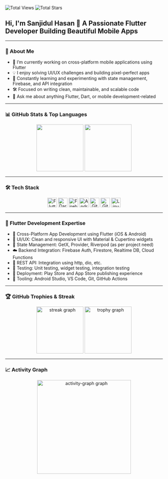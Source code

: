 ![Total Views](https://komarev.com/ghpvc/?username=sanjidulhasan09&label=Profile%20Views&color=blue&style=for-the-badge)
![Total Stars](https://img.shields.io/github/stars/sanjidulhasan09?color=yellow&style=for-the-badge&logo=github)

<h2 align="left">Hi, I'm Sanjidul Hasan 👋 A Passionate Flutter Developer Building Beautiful Mobile Apps</h2>

---

### 📱 About Me

- 🔭 I’m currently working on cross-platform mobile applications using Flutter  
- 💡 I enjoy solving UI/UX challenges and building pixel-perfect apps  
- 🧠 Constantly learning and experimenting with state management, Firebase, and API integration  
- 🛠 Focused on writing clean, maintainable, and scalable code  
- 💬 Ask me about anything Flutter, Dart, or mobile development-related  

---

### 📊 GitHub Stats & Top Languages

<div align="center">
  <img height="150px" src="https://github-readme-stats.vercel.app/api?username=sanjidulhasan09&hide_title=true&hide_border=false&show_icons=true&include_all_commits=true&count_private=true&disable_animations=false&theme=dracula&locale=en" />

  <img height="150px" src="https://github-readme-stats.vercel.app/api/top-langs/?username=sanjidulhasan09&hide_title=true&hide_border=false&layout=compact&langs_count=10&theme=dracula" />
</div>

---

### 🛠 Tech Stack

<div align="center">
  <img src="https://cdn.jsdelivr.net/gh/devicons/devicon/icons/flutter/flutter-original.svg" height="30" alt="Flutter logo" />
  <img src="https://cdn.jsdelivr.net/gh/devicons/devicon/icons/dart/dart-original.svg" height="30" alt="Dart logo" />
  <img src="https://cdn.jsdelivr.net/gh/devicons/devicon/icons/firebase/firebase-plain.svg" height="30" alt="Firebase logo" />
  <img src="https://cdn.jsdelivr.net/gh/devicons/devicon/icons/android/android-original.svg" height="30" alt="Android logo" />
  <img src="https://cdn.jsdelivr.net/gh/devicons/devicon/icons/git/git-original.svg" height="30" alt="Git logo" />
  <img src="https://cdn.jsdelivr.net/gh/devicons/devicon/icons/github/github-original.svg" height="30" alt="GitHub logo" />
  <img src="https://cdn.jsdelivr.net/gh/devicons/devicon/icons/linux/linux-original.svg" height="30" alt="Linux logo" />
</div>

---

### 🚀 Flutter Development Expertise

- 📱 Cross-Platform App Development using Flutter (iOS & Android)
- 🎨 UI/UX: Clean and responsive UI with Material & Cupertino widgets
- 🔁 State Management: GetX, Provider, Riverpod (as per project need)
- ☁️ Backend Integration: Firebase Auth, Firestore, Realtime DB, Cloud Functions
- 🔌 REST API: Integration using http, dio, etc.
- 🧪 Testing: Unit testing, widget testing, integration testing
- 🚀 Deployment: Play Store and App Store publishing experience
- 🧰 Tooling: Android Studio, VS Code, Git, GitHub Actions

---

### 🏆 GitHub Trophies & Streak

<div align="center">
  <img src="https://streak-stats.demolab.com?user=sanjidulhasan09&locale=en&mode=daily&theme=dracula&hide_border=false&border_radius=5&order=3" height="150" alt="streak graph" />
  <img src="https://github-profile-trophy.vercel.app?username=sanjidulhasan09&theme=dracula&column=-1&row=1&margin-w=8&margin-h=8&no-bg=false&no-frame=false&order=4" height="150" alt="trophy graph" />
</div>

---

### 📈 Activity Graph

<div align="center">
  <img src="https://github-readme-activity-graph.vercel.app/graph?username=sanjidulhasan09&radius=16&theme=react&area=true&order=5" height="300" alt="activity-graph graph" />
</div>
